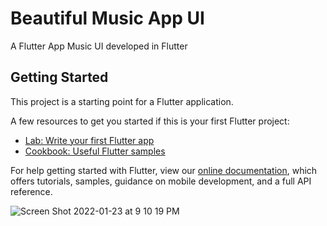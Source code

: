 # Beautiful Music App UI

A Flutter App Music UI developed in Flutter 

## Getting Started

This project is a starting point for a Flutter application.

A few resources to get you started if this is your first Flutter project:

- [Lab: Write your first Flutter app](https://flutter.dev/docs/get-started/codelab)
- [Cookbook: Useful Flutter samples](https://flutter.dev/docs/cookbook)

For help getting started with Flutter, view our
[online documentation](https://flutter.dev/docs), which offers tutorials,
samples, guidance on mobile development, and a full API reference.

![Screen Shot 2022-01-23 at 9 10 19 PM](https://user-images.githubusercontent.com/62956793/150687471-961c3a6a-fbe0-40e8-8360-f382cf526d00.png)

